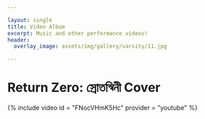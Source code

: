 ```yaml
---

layout: single
title: Video Album
excerpt: Music and other performance videos!
header:
  overlay_image: assets/img/gallery/varsity/11.jpg

---
```


# Return Zero: স্রোতস্বিনী Cover
	
{% include video id = "FNocVHmK5Hc" provider = "youtube" %}
